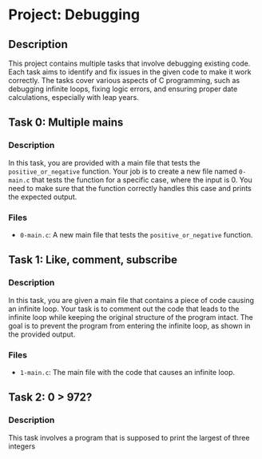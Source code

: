 # Project: Debugging

## Description

This project contains multiple tasks that involve debugging existing code. Each task aims to identify and fix issues in the given code to make it work correctly. The tasks cover various aspects of C programming, such as debugging infinite loops, fixing logic errors, and ensuring proper date calculations, especially with leap years.

## Task 0: Multiple mains

### Description

In this task, you are provided with a main file that tests the `positive_or_negative` function. Your job is to create a new file named `0-main.c` that tests the function for a specific case, where the input is 0. You need to make sure that the function correctly handles this case and prints the expected output.

### Files

- `0-main.c`: A new main file that tests the `positive_or_negative` function.

## Task 1: Like, comment, subscribe

### Description

In this task, you are given a main file that contains a piece of code causing an infinite loop. Your task is to comment out the code that leads to the infinite loop while keeping the original structure of the program intact. The goal is to prevent the program from entering the infinite loop, as shown in the provided output.

### Files

- `1-main.c`: The main file with the code that causes an infinite loop.

## Task 2: 0 > 972?

### Description

This task involves a program that is supposed to print the largest of three integers

